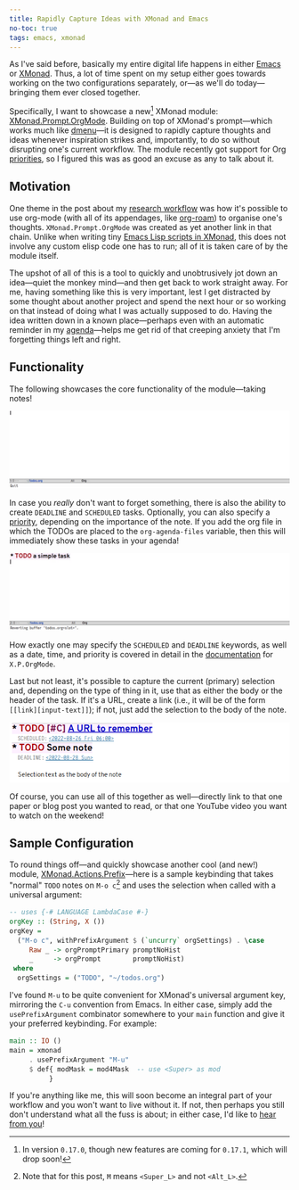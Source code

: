 ```yaml
---
title: Rapidly Capture Ideas with XMonad and Emacs
no-toc: true
tags: emacs, xmonad
---
```


As I've said before, basically my entire digital life happens in either
[Emacs] or [XMonad].  Thus, a lot of time spent on my setup either goes
towards working on the two configurations separately, or—as we'll do
today—bringing them ever closed together.

Specifically, I want to showcase a new[^1] XMonad module:
[XMonad.Prompt.OrgMode].  Building on top of XMonad's prompt—which works
much like [dmenu]—it is designed to rapidly capture thoughts and ideas
whenever inspiration strikes and, importantly, to do so without
disrupting one's current workflow.  The module recently got support for
Org [priorities][priority], so I figured this was as good an excuse as
any to talk about it.

<!--more-->

## Motivation

One theme in the post about my [research workflow] was how it's possible
to use org-mode (with all of its appendages, like [org-roam]) to
organise one's thoughts.  `XMonad.Prompt.OrgMode` was created as yet
another link in that chain.  Unlike when writing tiny [Emacs Lisp
scripts in XMonad][calling-emacs-from-xmonad], this does not involve any
custom elisp code one has to run; all of it is taken care of by the
module itself.

The upshot of all of this is a tool to quickly and unobtrusively jot
down an idea—quiet the monkey mind—and then get back to work straight
away.  For me, having something like this is very important, lest I get
distracted by some thought about another project and spend the next hour
or so working on that instead of doing what I was actually supposed to
do.  Having the idea written down in a known place—perhaps even with an
automatic reminder in my [agenda]—helps me get rid of that creeping
anxiety that I'm forgetting things left and right.

## Functionality

The following showcases the core functionality of the module—taking
notes!

<img class="pure-img" src="./simple-task.gif">

In case you _really_ don't want to forget something, there is also the
ability to create `DEADLINE` and `SCHEDULED` tasks.  Optionally, you can
also specify a [priority], depending on the importance of the note.  If
you add the org file in which the TODOs are placed to the
`org-agenda-files` variable, then this will immediately show these tasks
in your agenda!

<img class="pure-img" src="./deadline-task.gif">

How exactly one may specify the `SCHEDULED` and `DEADLINE` keywords, as
well as a date, time, and priority is covered in detail in the
[documentation][XMonad.Prompt.OrgMode] for `X.P.OrgMode`.

Last but not least, it's possible to capture the current (primary)
selection and, depending on the type of thing in it, use that as either
the body or the header of the task.  If it's a URL, create a link (i.e.,
it will be of the form `[[link][input-text]]`); if not, just add the
selection to the body of the note.

<img class="pure-img" src="selection-tasks.png">

Of course, you can use all of this together as well—directly link to
that one paper or blog post you wanted to read, or that one YouTube
video you want to watch on the weekend!

## Sample Configuration

To round things off—and quickly showcase another cool (and new!)
module, [XMonad.Actions.Prefix]—here is a sample keybinding that takes
"normal" `TODO` notes on `M-o c`[^2] and uses the selection when called
with a universal argument:

``` haskell
-- uses {-# LANGUAGE LambdaCase #-}
orgKey :: (String, X ())
orgKey =
  ("M-o c", withPrefixArgument $ (`uncurry` orgSettings) . \case
     Raw _ -> orgPromptPrimary promptNoHist
     _     -> orgPrompt        promptNoHist)
 where
  orgSettings = ("TODO", "~/todos.org")
```

I've found `M-u` to be quite convenient for XMonad's universal argument
key, mirroring the `C-u` convention from Emacs.  In either case, simply
add the `usePrefixArgument` combinator somewhere to your `main` function
and give it your preferred keybinding.  For example:

``` haskell
main :: IO ()
main = xmonad
     . usePrefixArgument "M-u"
     $ def{ modMask = mod4Mask  -- use <Super> as mod
          }
```

If you're anything like me, this will soon become an integral part of
your workflow and you won't want to live without it.  If not, then
perhaps you still don't understand what all the fuss is about; in either
case, I'd like to [hear from you](mailto:soliditsallgood@mailbox.org)!

[Emacs]: https://www.gnu.org/software/emacs/
[XMonad.Actions.Prefix]: https://xmonad.github.io/xmonad-docs/xmonad-contrib/XMonad-Actions-Prefix.html
[XMonad.Prompt.OrgMode]: https://xmonad.github.io/xmonad-docs/xmonad-contrib/XMonad-Prompt-OrgMode.html
[XMonad.Prompt]: https://hackage.haskell.org/package/xmonad-contrib/docs/XMonad-Prompt.html
[XMonad.Util.Run]: https://hackage.haskell.org/package/xmonad-contrib/docs/XMonad-Util-Run.html
[XMonad]: https://xmonad.org/
[agenda]: https://orgmode.org/manual/Agenda-Views.html
[calling-emacs-from-xmonad]: ../2022-05-25-calling-emacs-from-xmonad.html
[dmenu]: https://tools.suckless.org/dmenu/
[org-roam]: https://www.orgroam.com/
[priority]: https://orgmode.org/manual/Priorities.html
[research workflow]: ../phd-workflow/2022-05-01-my-phd-workflow.html

[^1]: In version `0.17.0`, though new features are coming for `0.17.1`,
      which will drop soon!

[^2]: Note that for this post, `M` means `<Super_L>` and not `<Alt_L>`.

